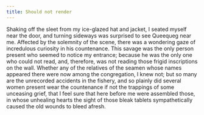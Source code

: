 ```yaml
---
title: Should not render
---
```


Shaking off the sleet from my ice-glazed hat and jacket, I seated myself near the door, and turning sideways was surprised to see Queequeg near me. Affected by the solemnity of the scene, there was a wondering gaze of incredulous curiosity in his countenance. This savage was the only person present who seemed to notice my entrance; because he was the only one who could not read, and, therefore, was not reading those frigid inscriptions on the wall. Whether any of the relatives of the seamen whose names appeared there were now among the congregation, I knew not; but so many are the unrecorded accidents in the fishery, and so plainly did several women present wear the countenance if not the trappings of some unceasing grief, that I feel sure that here before me were assembled those, in whose unhealing hearts the sight of those bleak tablets sympathetically caused the old wounds to bleed afresh.
